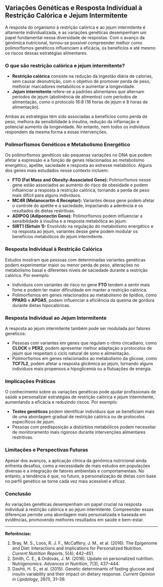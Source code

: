 
## Variações Genéticas e Resposta Individual à Restrição Calórica e Jejum Intermitente

A resposta do organismo à restrição calórica e ao jejum intermitente é altamente individualizada, e as variações genéticas desempenham um papel fundamental nessa diversidade de respostas. Com o avanço da genômica nutricional, tornou-se possível compreender melhor como polimorfismos genéticos influenciam a eficácia, os benefícios e até mesmo os riscos dessas estratégias alimentares.

### O que são restrição calórica e jejum intermitente?

- **Restrição calórica** consiste na redução da ingestão diária de calorias, sem causar desnutrição, com o objetivo de promover perda de peso, melhorar marcadores metabólicos e aumentar a longevidade.
- **Jejum intermitente** refere-se a padrões alimentares que alternam períodos de jejum (abstinência de alimentos) com períodos de alimentação, como o protocolo 16:8 (16 horas de jejum e 8 horas de alimentação).

Ambas as estratégias têm sido associadas a benefícios como perda de peso, melhora da sensibilidade à insulina, redução da inflamação e potencial aumento da longevidade. No entanto, nem todos os indivíduos respondem da mesma forma a essas intervenções.

### Polimorfismos Genéticos e Metabolismo Energético

Os polimorfismos genéticos são pequenas variações no DNA que podem afetar a expressão e a função de genes relacionados ao metabolismo energético, apetite, saciedade e resposta ao estresse metabólico. Alguns dos genes mais estudados nesse contexto incluem:

- **FTO (Fat Mass and Obesity-Associated Gene):** Polimorfismos nesse gene estão associados ao aumento do risco de obesidade e podem influenciar a resposta à restrição calórica, tornando a perda de peso mais difícil para alguns indivíduos.
- **MC4R (Melanocortin 4 Receptor):** Variantes desse gene podem afetar o controle do apetite e a saciedade, impactando a aderência e os resultados de dietas restritivas.
- **ADIPOQ (Adiponectin Gene):** Polimorfismos podem influenciar a sensibilidade à insulina e a resposta metabólica ao jejum.
- **SIRT1 (Sirtuin 1):** Envolvido na regulação do metabolismo energético e na resposta ao jejum, variantes desse gene podem modular os benefícios metabólicos do jejum intermitente.

### Resposta Individual à Restrição Calórica

Estudos mostram que pessoas com determinadas variantes genéticas podem experimentar maior ou menor perda de peso, alterações no metabolismo basal e diferentes níveis de saciedade durante a restrição calórica. Por exemplo:

- Indivíduos com variantes de risco no gene **FTO** tendem a sentir mais fome e podem ter maior dificuldade em manter a restrição calórica.
- Polimorfismos em genes relacionados ao metabolismo de lipídios, como **PPARG** e **APOA5**, podem influenciar a eficiência da queima de gordura durante dietas hipocalóricas.

### Resposta Individual ao Jejum Intermitente

A resposta ao jejum intermitente também pode ser modulada por fatores genéticos:

- Pessoas com variantes em genes que regulam o ritmo circadiano, como **CLOCK** e **PER2**, podem apresentar melhor adaptação a protocolos de jejum que respeitam o ciclo natural de sono e alimentação.
- Polimorfismos em genes relacionados ao metabolismo da glicose, como **TCF7L2**, podem afetar a resposta glicêmica ao jejum, tornando alguns indivíduos mais propensos a hipoglicemia ou a flutuações de energia.

### Implicações Práticas

O conhecimento sobre as variações genéticas pode ajudar profissionais de saúde a personalizar estratégias de restrição calórica e jejum intermitente, aumentando a eficácia e reduzindo riscos. Por exemplo:

- **Testes genéticos** podem identificar indivíduos que se beneficiam mais de uma abordagem gradual de restrição calórica ou de protocolos específicos de jejum.
- Pessoas com predisposição a distúrbios metabólicos podem necessitar de monitoramento mais rigoroso durante intervenções alimentares restritivas.

### Limitações e Perspectivas Futuras

Apesar dos avanços, a aplicação clínica da genômica nutricional ainda enfrenta desafios, como a necessidade de mais estudos em populações diversas e a integração de fatores ambientais e comportamentais. No entanto, a tendência é que, no futuro, a personalização de dietas com base no perfil genético se torne cada vez mais acessível e eficaz.

### Conclusão

As variações genéticas desempenham um papel crucial na resposta individual à restrição calórica e ao jejum intermitente. Compreender essas diferenças permite uma abordagem mais personalizada e baseada em evidências, promovendo melhores resultados em saúde e bem-estar.

---

**Referências:**

1. Bray, M. S., Loos, R. J. F., McCaffery, J. M., et al. (2016). The Epigenome and Diet: Interactions and Implications for Personalized Nutrition. *Current Nutrition Reports*, 5(4), 442–451.
2. Smith, C. E., & Ordovás, J. M. (2016). Update on personalized nutrition: Nutrigenomics. *Advances in Nutrition*, 7(3), 437–444.
3. Dashti, H. S., et al. (2015). Genetic determinants of fasting glucose and insulin variability and their impact on dietary response. *Current Opinion in Lipidology*, 26(1), 31–39.
```
